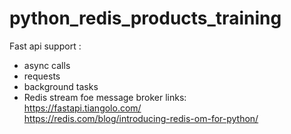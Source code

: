 # python_redis_products_training

Fast api support :<br>
  - async calls 
  - requests
  - background tasks
  - Redis stream foe message broker
links:<br>
https://fastapi.tiangolo.com/<br>
https://redis.com/blog/introducing-redis-om-for-python/
